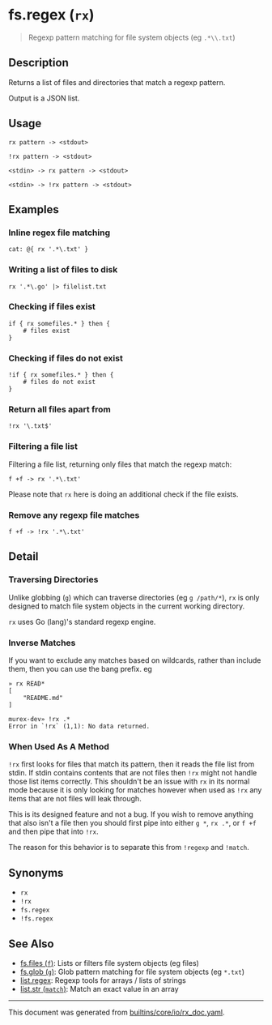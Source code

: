 # fs.regex (`rx`)

> Regexp pattern matching for file system objects (eg `.*\\.txt`)

## Description

Returns a list of files and directories that match a regexp pattern.

Output is a JSON list.

## Usage

```
rx pattern -> <stdout>

!rx pattern -> <stdout>

<stdin> -> rx pattern -> <stdout>

<stdin> -> !rx pattern -> <stdout>
```

## Examples

### Inline regex file matching

```
cat: @{ rx '.*\.txt' }
```

### Writing a list of files to disk

```
rx '.*\.go' |> filelist.txt
```

### Checking if files exist

```
if { rx somefiles.* } then {
    # files exist
}
```

### Checking if files do not exist

```
!if { rx somefiles.* } then {
    # files do not exist
}
```

### Return all files apart from

```
!rx '\.txt$'
```

### Filtering a file list

Filtering a file list, returning only files that match the regexp match:

```
f +f -> rx '.*\.txt'
```

Please note that `rx` here is doing an additional check if the file exists.

### Remove any regexp file matches

```
f +f -> !rx '.*\.txt'
```

## Detail

### Traversing Directories

Unlike globbing (`g`) which can traverse directories (eg `g /path/*`), `rx` is
only designed to match file system objects in the current working directory.

`rx` uses Go (lang)'s standard regexp engine.

### Inverse Matches

If you want to exclude any matches based on wildcards, rather than include
them, then you can use the bang prefix. eg

```
» rx READ*                                                                                                                                                              
[
    "README.md"
]

murex-dev» !rx .*
Error in `!rx` (1,1): No data returned.
```

### When Used As A Method

`!rx` first looks for files that match its pattern, then it reads the file list
from stdin. If stdin contains contents that are not files then `!rx` might not
handle those list items correctly. This shouldn't be an issue with `rx` in its
normal mode because it is only looking for matches however when used as `!rx`
any items that are not files will leak through.

This is its designed feature and not a bug. If you wish to remove anything that
also isn't a file then you should first pipe into either `g *`, `rx .*`, or
`f +f` and then pipe that into `!rx`.

The reason for this behavior is to separate this from `!regexp` and `!match`.

## Synonyms

* `rx`
* `!rx`
* `fs.regex`
* `!fs.regex`


## See Also

* [fs.files (`f`)](../commands/f.md):
  Lists or filters file system objects (eg files)
* [fs.glob (`g`)](../commands/g.md):
  Glob pattern matching for file system objects (eg `*.txt`)
* [list.regex](../commands/regexp.md):
  Regexp tools for arrays / lists of strings
* [list.str (`match`)](../commands/match.md):
  Match an exact value in an array

<hr/>

This document was generated from [builtins/core/io/rx_doc.yaml](https://github.com/lmorg/murex/blob/master/builtins/core/io/rx_doc.yaml).